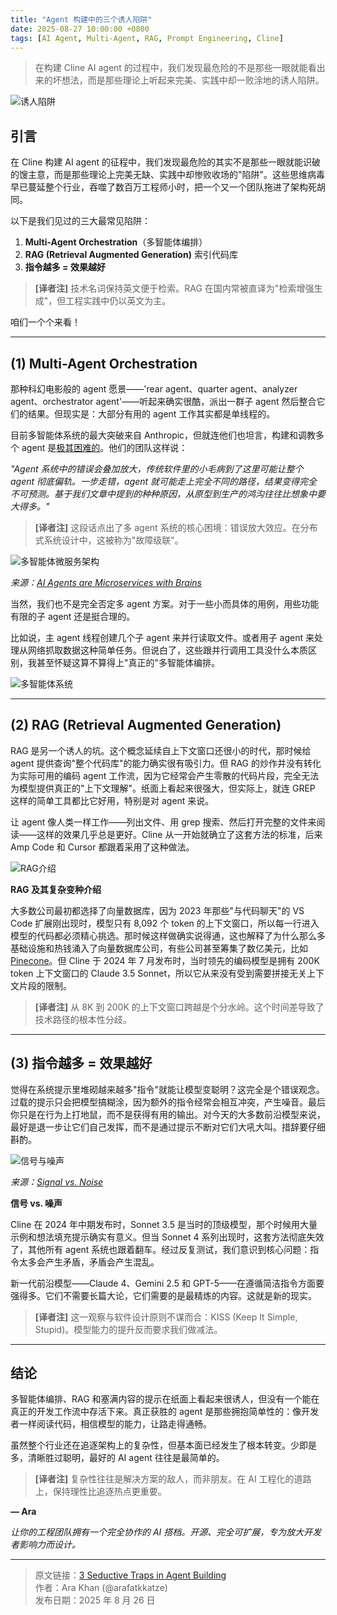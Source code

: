 ```yaml
---
title: "Agent 构建中的三个诱人陷阱"
date: 2025-08-27 10:00:00 +0800
tags: [AI Agent, Multi-Agent, RAG, Prompt Engineering, Cline]
---
```


> 在构建 Cline AI agent 的过程中，我们发现最危险的不是那些一眼就能看出来的坏想法，而是那些理论上听起来完美、实践中却一败涂地的诱人陷阱。

![诱人陷阱](https://cline.ghost.io/content/images/2025/08/u9318423161_tempting_trap_interpreted_in_nature_in_the_style__26705fd3-2f3e-430c-a10d-aae540aa1853_2-1.png)

## 引言

在 Cline 构建 AI agent 的征程中，我们发现最危险的其实不是那些一眼就能识破的馊主意，而是那些理论上完美无缺、实践中却惨败收场的"陷阱"。这些思维病毒早已蔓延整个行业，吞噬了数百万工程师小时，把一个又一个团队拖进了架构死胡同。

以下是我们见过的三大最常见陷阱：

1. **Multi-Agent Orchestration**（多智能体编排）
2. **RAG (Retrieval Augmented Generation)** 索引代码库
3. **指令越多 = 效果越好**

> **[译者注]** 技术名词保持英文便于检索。RAG 在国内常被直译为"检索增强生成"，但工程实践中仍以英文为主。

咱们一个个来看！

---

## (1) Multi-Agent Orchestration

那种科幻电影般的 agent 愿景——'rear agent、quarter agent、analyzer agent、orchestrator agent'——听起来确实很酷，派出一群子 agent 然后整合它们的结果。但现实是：大部分有用的 agent 工作其实都是单线程的。

目前多智能体系统的最大突破来自 Anthropic，但就连他们也坦言，构建和调教多个 agent 是[极其困难的](https://www.anthropic.com/engineering/multi-agent-research-system)。他们的团队这样说：

_"Agent 系统中的错误会叠加放大，传统软件里的小毛病到了这里可能让整个 agent 彻底偏轨。一步走错，agent 就可能走上完全不同的路径，结果变得完全不可预测。基于我们文章中提到的种种原因，从原型到生产的鸿沟往往比想象中要大得多。"_

> **[译者注]** 这段话点出了多 agent 系统的核心困境：错误放大效应。在分布式系统设计中，这被称为"故障级联"。

![多智能体微服务架构](https://cline.ghost.io/content/images/2025/08/image-27.png)

_来源：[AI Agents are Microservices with Brains](https://seanfalconer.medium.com/ai-agents-are-microservices-with-brains-ccb42d1504d7)_

当然，我们也不是完全否定多 agent 方案。对于一些小而具体的用例，用些功能有限的子 agent 还是挺合理的。

比如说，主 agent 线程创建几个子 agent 来并行读取文件。或者用子 agent 来处理从网络抓取数据这种简单任务。但说白了，这些跟并行调用工具没什么本质区别，我甚至怀疑这算不算得上"真正的"多智能体编排。

![多智能体系统](https://cline.ghost.io/content/images/2025/08/image-33.png)

---

## (2) RAG (Retrieval Augmented Generation)

RAG 是另一个诱人的坑。这个概念延续自上下文窗口还很小的时代，那时候给 agent 提供查询"整个代码库"的能力确实很有吸引力。但 RAG 的炒作并没有转化为实际可用的编码 agent 工作流，因为它经常会产生零散的代码片段，完全无法为模型提供真正的"上下文理解"。纸面上看起来很强大，但实际上，就连 GREP 这样的简单工具都比它好用，特别是对 agent 来说。

让 agent 像人类一样工作——列出文件、用 grep 搜索、然后打开完整的文件来阅读——这样的效果几乎总是更好。Cline 从一开始就确立了这套方法的标准，后来 Amp Code 和 Cursor 都跟着采用了这种做法。

![RAG介绍](https://cline.ghost.io/content/images/2025/08/image-32.png)

**RAG 及其复杂变种介绍**

大多数公司最初都选择了向量数据库，因为 2023 年那些"与代码聊天"的 VS Code 扩展刚出现时，模型只有 8,092 个 token 的上下文窗口，所以每一行进入模型的代码都必须精心挑选。那时候这样做确实说得通，这也解释了为什么那么多基础设施和热钱涌入了向量数据库公司，有些公司甚至筹集了数亿美元，比如 [Pinecone](https://www.pinecone.io/)。但 Cline 于 2024 年 7 月发布时，当时领先的编码模型是拥有 200K token 上下文窗口的 Claude 3.5 Sonnet，所以它从来没有受到需要拼接无关上下文片段的限制。

> **[译者注]** 从 8K 到 200K 的上下文窗口跨越是个分水岭。这个时间差导致了技术路径的根本性分歧。

---

## (3) 指令越多 = 效果越好

觉得在系统提示里堆砌越来越多"指令"就能让模型变聪明？这完全是个错误观念。过载的提示只会把模型搞糊涂，因为额外的指令经常会相互冲突，产生噪音。最后你只是在行为上打地鼠，而不是获得有用的输出。对今天的大多数前沿模型来说，最好是退一步让它们自己发挥，而不是通过提示不断对它们大吼大叫。措辞要仔细斟酌。

![信号与噪声](https://cline.ghost.io/content/images/2025/08/image-31.png)

_来源：[Signal vs. Noise](https://nolongerset.com/signal-vs-noise/)_

**信号 vs. 噪声**

Cline 在 2024 年中期发布时，Sonnet 3.5 是当时的顶级模型，那个时候用大量示例和想法填充提示确实有意义。但当 Sonnet 4 系列出现时，这套方法彻底失效了，其他所有 agent 系统也跟着翻车。经过反复测试，我们意识到核心问题：指令太多会产生矛盾，矛盾会产生混乱。

新一代前沿模型——Claude 4、Gemini 2.5 和 GPT-5——在遵循简洁指令方面要强得多。它们不需要长篇大论，它们需要的是最精炼的内容。这就是新的现实。

> **[译者注]** 这一观察与软件设计原则不谋而合：KISS (Keep It Simple, Stupid)。模型能力的提升反而要求我们做减法。

---

## 结论

多智能体编排、RAG 和塞满内容的提示在纸面上看起来很诱人，但没有一个能在真正的开发工作流中存活下来。真正获胜的 agent 是那些拥抱简单性的：像开发者一样阅读代码，相信模型的能力，让路走得通畅。

虽然整个行业还在追逐架构上的复杂性，但基本面已经发生了根本转变。少即是多，清晰胜过聪明，最好的 AI agent 往往是最简单的。

> **[译者注]** 复杂性往往是解决方案的敌人，而非朋友。在 AI 工程化的道路上，保持理性比追逐热点更重要。

**— Ara**

_让你的工程团队拥有一个完全协作的 AI 搭档。开源、完全可扩展，专为放大开发者影响力而设计。_

---

> 原文链接：[3 Seductive Traps in Agent Building](https://cline.bot/blog/3-seductive-traps-in-agent-building)  
> 作者：Ara Khan (@arafatkkatze)  
> 发布日期：2025 年 8 月 26 日
